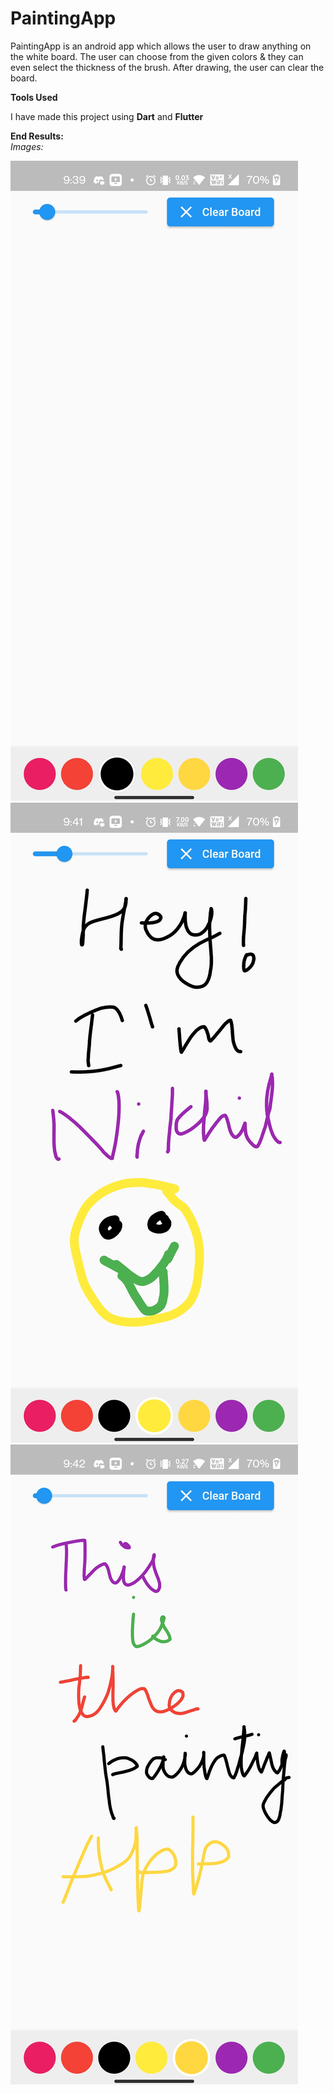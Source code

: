 # PaintingApp

PaintingApp is an android app which allows the user to draw anything on the white board. The user can choose from the given colors & they can even select the thickness of the brush. After drawing, the user can clear the board.

**Tools Used** 

I have made this project using **Dart** and **Flutter**

**End Results:** <br>
*Images:*

![Screenshot 1](images/1.jpg)
![Screenshot 1](images/2.jpg)
![Screenshot 1](images/3.jpg)


